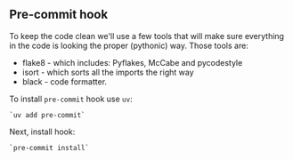 ## Pre-commit hook
To keep the code clean we'll use a few tools that will make sure everything in the code is looking the proper (pythonic) way. Those tools are:
 - flake8 - which includes: Pyflakes, McCabe and pycodestyle
 - isort - which sorts all the imports the right way
 - black - code formatter.

To install `pre-commit` hook use `uv`:

    `uv add pre-commit`

Next, install hook:

    `pre-commit install`



